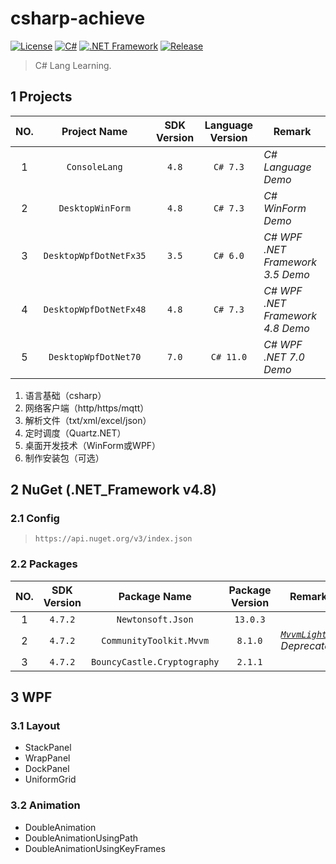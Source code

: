 # csharp-achieve

[![License](https://img.shields.io/badge/License-MIT-green.svg?style=flat&logo=git)](https://www.mit-license.org)
[![C#](https://img.shields.io/badge/C%23-7.2-brightgreen.svg?style=flat&logo=csharp)](https://learn.microsoft.com/zh-cn/dotnet/csharp/programming-guide)
[![.NET Framework](https://img.shields.io/badge/.NET_Framework-4.8-brightgreen.svg?style=flat&logo=.net)](https://dotnet.microsoft.com/zh-cn/download/dotnet-framework)
[![Release](https://img.shields.io/badge/Release-0.5.0-blue.svg)](https://github.com/aaric/csharp-achieve/releases)

> C# Lang Learning.

## 1 Projects

|NO.|Project Name|SDK Version|Language Version|Remark|
|:---:|:---:|:---:|:---:|-----|
|1|`ConsoleLang`|`4.8`|`C# 7.3`|*C# Language Demo*|
|2|`DesktopWinForm`|`4.8`|`C# 7.3`|*C# WinForm Demo*|
|3|`DesktopWpfDotNetFx35`|`3.5`|`C# 6.0`|*C# WPF .NET Framework 3.5 Demo*|
|4|`DesktopWpfDotNetFx48`|`4.8`|`C# 7.3`|*C# WPF .NET Framework 4.8 Demo*|
|5|`DesktopWpfDotNet70`|`7.0`|`C# 11.0`|*C# WPF .NET 7.0 Demo*|

1. 语言基础（csharp）
2. 网络客户端（http/https/mqtt）
3. 解析文件（txt/xml/excel/json）
4. 定时调度（Quartz.NET）
5. 桌面开发技术（WinForm或WPF）
6. 制作安装包（可选）

## 2 NuGet (.NET_Framework v4.8)

### 2.1 Config

> `https://api.nuget.org/v3/index.json`

### 2.2 Packages

|NO.|SDK Version|Package Name|Package Version|Remark|
|:---:|:---:|:---:|:---:|-----|
|1|`4.7.2`|`Newtonsoft.Json`|`13.0.3`||
|2|`4.7.2`|`CommunityToolkit.Mvvm`|`8.1.0`|*[`MvvmLight`]() Deprecated*|
|3|`4.7.2`|`BouncyCastle.Cryptography`|`2.1.1`||

## 3 WPF

### 3.1 Layout

- StackPanel
- WrapPanel
- DockPanel
- UniformGrid

### 3.2 Animation

- DoubleAnimation
- DoubleAnimationUsingPath
- DoubleAnimationUsingKeyFrames
